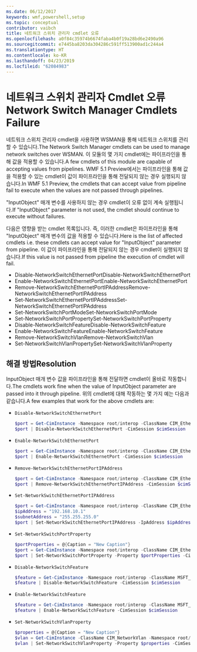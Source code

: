 ```yaml
---
ms.date: 06/12/2017
keywords: wmf,powershell,setup
ms.topic: conceptual
contributor: vaibch
title: 네트워크 스위치 관리자 cmdlet 오류
ms.openlocfilehash: a0f84c35974b6674faba4b0f19a28bd6e2490a96
ms.sourcegitcommit: e7445ba8203da304286c591ff513900ad1c244a4
ms.translationtype: HT
ms.contentlocale: ko-KR
ms.lasthandoff: 04/23/2019
ms.locfileid: "62084983"
---
```

# <a name="network-switch-manager-cmdlets-failure"></a><span data-ttu-id="a503f-103">네트워크 스위치 관리자 Cmdlet 오류</span><span class="sxs-lookup"><span data-stu-id="a503f-103">Network Switch Manager Cmdlets Failure</span></span>

<span data-ttu-id="a503f-104">네트워크 스위치 관리자 cmdlet을 사용하면 WSMAN을 통해 네트워크 스위치를 관리할 수 있습니다.</span><span class="sxs-lookup"><span data-stu-id="a503f-104">The Network Switch Manager cmdlets can be used to manage network switches over WSMAN.</span></span>
<span data-ttu-id="a503f-105">이 모듈의 몇 가지 cmdlet에는 파이프라인을 통해 값을 적용할 수 있습니다.</span><span class="sxs-lookup"><span data-stu-id="a503f-105">A few cmdlets of this module are capable of accepting values from pipelines.</span></span>
<span data-ttu-id="a503f-106">WMF 5.1 Preview에서는 파이프라인을 통해 값을 적용할 수 있는 cmdlet이 값이 파이프라인을 통해 전달되지 않는 경우 실행되지 않습니다.</span><span class="sxs-lookup"><span data-stu-id="a503f-106">In WMF 5.1 Preview, the cmdlets that can accept value from pipeline fail to execute when the values are not passed through pipelines.</span></span>

<span data-ttu-id="a503f-107">"InputObject" 매개 변수를 사용하지 않는 경우 cmdlet이 오류 없이 계속 실행됩니다.</span><span class="sxs-lookup"><span data-stu-id="a503f-107">If "InputObject" parameter is not used, the cmdlet should continue to execute without failures.</span></span>

<span data-ttu-id="a503f-108">다음은 영향을 받는 cmdlet 목록입니다. 즉, 이러한 cmdlet은 파이프라인을 통해 "InputObject" 매개 변수의 값을 적용할 수 있습니다.</span><span class="sxs-lookup"><span data-stu-id="a503f-108">Here is the list of affected cmdlets i.e. these cmdlets can accept value for "InputObject" parameter from pipeline.</span></span>
<span data-ttu-id="a503f-109">이 값이 파이프라인을 통해 전달되지 않는 경우 cmdlet이 실행되지 않습니다.</span><span class="sxs-lookup"><span data-stu-id="a503f-109">If this value is not passed from pipeline the execution of cmdlet will fail.</span></span>

- <span data-ttu-id="a503f-110">Disable-NetworkSwitchEthernetPort</span><span class="sxs-lookup"><span data-stu-id="a503f-110">Disable-NetworkSwitchEthernetPort</span></span>
- <span data-ttu-id="a503f-111">Enable-NetworkSwitchEthernetPort</span><span class="sxs-lookup"><span data-stu-id="a503f-111">Enable-NetworkSwitchEthernetPort</span></span>
- <span data-ttu-id="a503f-112">Remove-NetworkSwitchEthernetPortIPAddress</span><span class="sxs-lookup"><span data-stu-id="a503f-112">Remove-NetworkSwitchEthernetPortIPAddress</span></span>
- <span data-ttu-id="a503f-113">Set-NetworkSwitchEthernetPortIPAddress</span><span class="sxs-lookup"><span data-stu-id="a503f-113">Set-NetworkSwitchEthernetPortIPAddress</span></span>
- <span data-ttu-id="a503f-114">Set-NetworkSwitchPortMode</span><span class="sxs-lookup"><span data-stu-id="a503f-114">Set-NetworkSwitchPortMode</span></span>
- <span data-ttu-id="a503f-115">Set-NetworkSwitchPortProperty</span><span class="sxs-lookup"><span data-stu-id="a503f-115">Set-NetworkSwitchPortProperty</span></span>
- <span data-ttu-id="a503f-116">Disable-NetworkSwitchFeature</span><span class="sxs-lookup"><span data-stu-id="a503f-116">Disable-NetworkSwitchFeature</span></span>
- <span data-ttu-id="a503f-117">Enable-NetworkSwitchFeature</span><span class="sxs-lookup"><span data-stu-id="a503f-117">Enable-NetworkSwitchFeature</span></span>
- <span data-ttu-id="a503f-118">Remove-NetworkSwitchVlan</span><span class="sxs-lookup"><span data-stu-id="a503f-118">Remove-NetworkSwitchVlan</span></span>
- <span data-ttu-id="a503f-119">Set-NetworkSwitchVlanProperty</span><span class="sxs-lookup"><span data-stu-id="a503f-119">Set-NetworkSwitchVlanProperty</span></span>

## <a name="resolution"></a><span data-ttu-id="a503f-120">해결 방법</span><span class="sxs-lookup"><span data-stu-id="a503f-120">Resolution</span></span>

<span data-ttu-id="a503f-121">InputObject 매개 변수 값을 파이프라인을 통해 전달하면 cmdlet이 올바로 작동합니다.</span><span class="sxs-lookup"><span data-stu-id="a503f-121">The cmdlets work fine when the value of InputObject parameter are passed into it through pipeline.</span></span> <span data-ttu-id="a503f-122">위의 cmdlet에 대해 작동하는 몇 가지 예는 다음과 같습니다.</span><span class="sxs-lookup"><span data-stu-id="a503f-122">A few examples that work for the above cmdlets are:</span></span>

- `Disable-NetworkSwitchEthernetPort`

  ```powershell
  $port = Get-CimInstance -Namespace root/interop -ClassName CIM_EthernetPort -CimSession $cimSession | Select-Object -First 1
  $port | Disable-NetworkSwitchEthernetPort -CimSession $cimSession
  ```

- `Enable-NetworkSwitchEthernetPort`

  ```powershell
  $port = Get-CimInstance -Namespace root/interop -ClassName CIM_EthernetPort -CimSession $cimSession | Select-Object -First 1
  $port | Enable-NetworkSwitchEthernetPort -CimSession $cimSession
  ```

- `Remove-NetworkSwitchEthernetPortIPAddress`

  ```powershell
  $port = Get-CimInstance -Namespace root/interop -ClassName CIM_EthernetPort -CimSession $cimSession | Select-Object -First 1
  $port | Remove-NetworkSwitchEthernetPortIPAddress -CimSession $cimSession
  ```

- `Set-NetworkSwitchEthernetPortIPAddress`

  ```powershell
  $port = Get-CimInstance -Namespace root/interop -ClassName CIM_EthernetPort -CimSession $cimSession | Select-Object -First 1
  $ipAddress = "192.168.10.1"
  $subnetAddress = "255.255.255.0"
  $port | Set-NetworkSwitchEthernetPortIPAddress -IpAddress $ipAddress -SubnetAddress $subnetAddress -CimSession $cimSession
  ```

- `Set-NetworkSwitchPortProperty`

  ```powershell
  $portProperties = @{Caption = "New Caption"}
  $port = Get-CimInstance -Namespace root/interop -ClassName CIM_EthernetPort -CimSession $cimSession | Select-Object -First 1
  $port | Set-NetworkSwitchPortProperty -Property $portProperties -CimSession $cimSession
  ```

- `Disable-NetworkSwitchFeature`

  ```powershell
  $feature = Get-CimInstance -Namespace root/interop -ClassName MSFT_Feature -CimSession $cimSession | Select-Object -First 1
  $feature | Disable-NetworkSwitchFeature -CimSession $cimSession
  ```

- `Enable-NetworkSwitchFeature`

  ```powershell
  $feature = Get-CimInstance -Namespace root/interop -ClassName MSFT_Feature -CimSession $cimSession | Select-Object -First 1
  $feature | Enable-NetworkSwitchFeature -CimSession $cimSession
  ```

- `Set-NetworkSwitchVlanProperty`

  ```powershell
  $properties = @{Caption = "New Caption"}
  $vlan = Get-CimInstance -ClassName CIM_NetworkVlan -Namespace root/interop -CimSession $cimSession | Select-Object -First 1
  $vlan | Set-NetworkSwitchVlanProperty -Property $properties -CimSession $cimSession
  ```